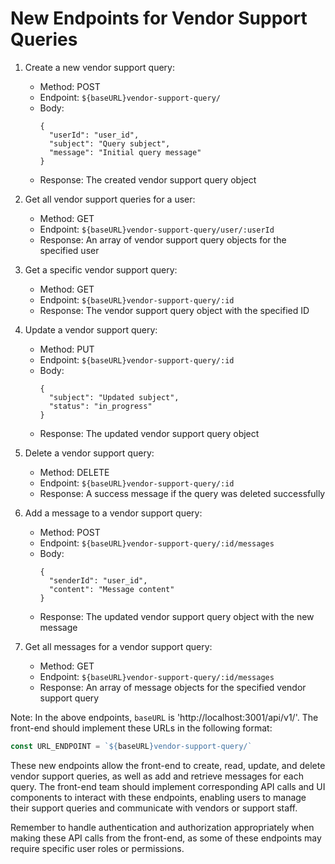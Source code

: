# New Endpoints for Vendor Support Queries

1. Create a new vendor support query:
   - Method: POST
   - Endpoint: `${baseURL}vendor-support-query/`
   - Body: 
     ```
     {
       "userId": "user_id",
       "subject": "Query subject",
       "message": "Initial query message"
     }
     ```
   - Response: The created vendor support query object

2. Get all vendor support queries for a user:
   - Method: GET
   - Endpoint: `${baseURL}vendor-support-query/user/:userId`
   - Response: An array of vendor support query objects for the specified user

3. Get a specific vendor support query:
   - Method: GET
   - Endpoint: `${baseURL}vendor-support-query/:id`
   - Response: The vendor support query object with the specified ID

4. Update a vendor support query:
   - Method: PUT
   - Endpoint: `${baseURL}vendor-support-query/:id`
   - Body: 
     ```
     {
       "subject": "Updated subject",
       "status": "in_progress"
     }
     ```
   - Response: The updated vendor support query object

5. Delete a vendor support query:
   - Method: DELETE
   - Endpoint: `${baseURL}vendor-support-query/:id`
   - Response: A success message if the query was deleted successfully

6. Add a message to a vendor support query:
   - Method: POST
   - Endpoint: `${baseURL}vendor-support-query/:id/messages`
   - Body:
     ```
     {
       "senderId": "user_id",
       "content": "Message content"
     }
     ```
   - Response: The updated vendor support query object with the new message

7. Get all messages for a vendor support query:
   - Method: GET
   - Endpoint: `${baseURL}vendor-support-query/:id/messages`
   - Response: An array of message objects for the specified vendor support query

Note: In the above endpoints, `baseURL` is 'http://localhost:3001/api/v1/'. The front-end should implement these URLs in the following format:

```js
const URL_ENDPOINT = `${baseURL}vendor-support-query/`
```

These new endpoints allow the front-end to create, read, update, and delete vendor support queries, as well as add and retrieve messages for each query. The front-end team should implement corresponding API calls and UI components to interact with these endpoints, enabling users to manage their support queries and communicate with vendors or support staff.

Remember to handle authentication and authorization appropriately when making these API calls from the front-end, as some of these endpoints may require specific user roles or permissions.
